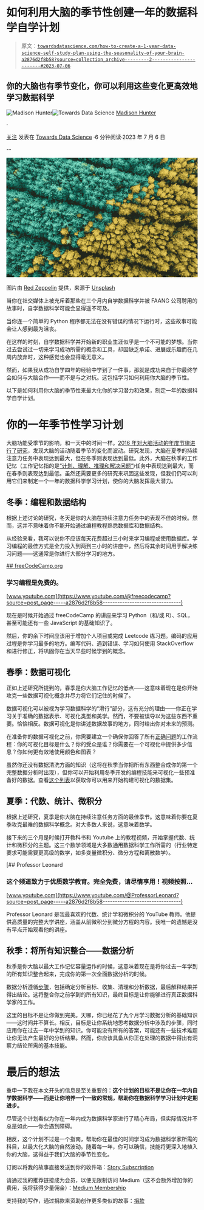 # 如何利用大脑的季节性创建一年的数据科学自学计划

> 原文：[`towardsdatascience.com/how-to-create-a-1-year-data-science-self-study-plan-using-the-seasonality-of-your-brain-a2876d2f8b58?source=collection_archive---------2-----------------------#2023-07-06`](https://towardsdatascience.com/how-to-create-a-1-year-data-science-self-study-plan-using-the-seasonality-of-your-brain-a2876d2f8b58?source=collection_archive---------2-----------------------#2023-07-06)

## 你的大脑也有季节变化，你可以利用这些变化更高效地学习数据科学

[](https://madison13.medium.com/?source=post_page-----a2876d2f8b58--------------------------------)![Madison Hunter](https://madison13.medium.com/?source=post_page-----a2876d2f8b58--------------------------------)[](https://towardsdatascience.com/?source=post_page-----a2876d2f8b58--------------------------------)![Towards Data Science](https://towardsdatascience.com/?source=post_page-----a2876d2f8b58--------------------------------) [Madison Hunter](https://madison13.medium.com/?source=post_page-----a2876d2f8b58--------------------------------)

·

[关注](https://medium.com/m/signin?actionUrl=https%3A%2F%2Fmedium.com%2F_%2Fsubscribe%2Fuser%2F6a8c6841e521&operation=register&redirect=https%3A%2F%2Ftowardsdatascience.com%2Fhow-to-create-a-1-year-data-science-self-study-plan-using-the-seasonality-of-your-brain-a2876d2f8b58&user=Madison+Hunter&userId=6a8c6841e521&source=post_page-6a8c6841e521----a2876d2f8b58---------------------post_header-----------) 发表在 [Towards Data Science](https://towardsdatascience.com/?source=post_page-----a2876d2f8b58--------------------------------) ·6 分钟阅读·2023 年 7 月 6 日[](https://medium.com/m/signin?actionUrl=https%3A%2F%2Fmedium.com%2F_%2Fvote%2Ftowards-data-science%2Fa2876d2f8b58&operation=register&redirect=https%3A%2F%2Ftowardsdatascience.com%2Fhow-to-create-a-1-year-data-science-self-study-plan-using-the-seasonality-of-your-brain-a2876d2f8b58&user=Madison+Hunter&userId=6a8c6841e521&source=-----a2876d2f8b58---------------------clap_footer-----------)

--

[](https://medium.com/m/signin?actionUrl=https%3A%2F%2Fmedium.com%2F_%2Fbookmark%2Fp%2Fa2876d2f8b58&operation=register&redirect=https%3A%2F%2Ftowardsdatascience.com%2Fhow-to-create-a-1-year-data-science-self-study-plan-using-the-seasonality-of-your-brain-a2876d2f8b58&source=-----a2876d2f8b58---------------------bookmark_footer-----------)![](img/01a841b7027b40adcbcc593cf758dbba.png)

图片由 [Red Zeppelin](https://unsplash.com/@redzeppelin?utm_source=medium&utm_medium=referral) 提供，来源于 [Unsplash](https://unsplash.com/?utm_source=medium&utm_medium=referral)

当你在社交媒体上被充斥着那些在三个月内自学数据科学并被 FAANG 公司聘用的故事时，自学数据科学可能会显得遥不可及。

当你连一个简单的 Python 程序都无法在没有错误的情况下运行时，这些故事可能会让人感到最为沮丧。

在这样的时刻，自学数据科学并开始新的职业生涯似乎是一个不可能的梦想。当你过去尝试过一切来学习成功所需的概念和工具，却因缺乏承诺、进展或乐趣而在几周内放弃时，这种感觉也会显得毫无意义。

然而，如果我从成功自学四年的经验中学到了一件事，那就是成功来自于你最终学会如何与大脑合作——而不是与之对抗。这包括学习如何利用你大脑的季节性。

以下是如何利用你大脑的季节性来最大化你的学习潜力和效果，制定一年的数据科学自学计划。

# 你的一年季节性学习计划

大脑功能受季节的影响，和一天中的时间一样。[2016 年对大脑活动的年度节律进行了研究](https://www.pnas.org/doi/10.1073/pnas.1518129113)，发现大脑的活动随着季节的变化而波动。研究发现，大脑在夏季的持续注意力任务中表现达到最大，但在冬季则表现达到最低。此外，大脑在秋季的工作记忆（工作记忆指的是[“计划、理解、推理和解决问题”](https://www.ncbi.nlm.nih.gov/pmc/articles/PMC4207727/#:~:text=Abstract,reasoning%2C%20and%20problem%2Dsolving.))任务中表现达到最大，而在春季则表现达到最低。虽然还需要更多的研究来巩固这些发现，但我们仍可以利用它们来制定一个一年的数据科学学习计划，使你的大脑发挥最大潜力。

## 冬季：编程和数据结构

根据上述讨论的研究，冬天是你的大脑在持续注意力任务中的表现不佳的时候。然而，这并不意味着你不能开始通过编程教程熟悉数据库和数据结构。

从经验来看，我可以说你不应该每天花费超过三小时来学习编程或使用数据库。学习编程的最佳方式是全力投入到两到三小时的讲座中，然后将其余时间用于解决练习问题——这通常是你进行大部分学习的地方。

[## freeCodeCamp.org](https://www.youtube.com/@freecodecamp?source=post_page-----a2876d2f8b58--------------------------------)

### 学习编程是免费的。

[www.youtube.com](https://www.youtube.com/@freecodecamp?source=post_page-----a2876d2f8b58--------------------------------)

现在是时候开始通过 freeCodeCamp 的讲座来学习 Python（和/或 R）、SQL，甚至可能还有一些 JavaScript 的基础知识了。

然后，你的余下时间应该用于增加个人项目或完成 Leetcode 练习题。编码的应用过程是你学习最多的地方。编写代码、遇到错误、学习如何使用 StackOverflow 和进行修正，将巩固你在当天早些时候学到的概念。

## 春季：数据可视化

正如上述研究所提到的，春季是你大脑工作记忆的低点——这意味着现在是你开始攻克一些数据可视化概念并尽力将它们记住的时候了。

数据可视化可以被视为学习数据科学的“滑行”部分，这有充分的理由——你正在学习关于准确的数据表示、可视化类型和美学。然而，不要被误导以为这些东西不重要。恰恰相反。数据可视化是你讲述数据故事的地方，同时给出你对未来的预测。

在准备你的数据可视化之前，你需要建立一个确保你回答了所有[正确问题](https://www.mastersindatascience.org/learning/what-is-data-visualization/ways-to-improve/)的工作流程：你的可视化目标是什么？你的受众是谁？你需要在一个可视化中提供多少信息？你如何更有效地使用颜色和图表？

虽然你还没有数据清洗方面的知识（这将在秋季当你把所有东西整合成你的第一个完整数据分析时出现），但你可以开始利用冬季开发的编程技能来可视化一些预准备好的数据。查看[这个列表](https://opendatascience.com/12-excellent-datasets-for-data-visualization-in-2022/)以获取你可以用来开始构建可视化的数据集。

## 夏季：代数、统计、微积分

根据上述研究，夏季是你大脑在持续注意任务方面的最佳季节。这意味着你要在夏季攻克最难的数据科学概念。对大多数人来说，这意味着数学。

接下来的三个月是时候打开教科书和 Youtube 上的教程视频，开始掌握代数、统计和微积分的主题。这三个数学领域是大多数通用数据科学工作所需的（行业特定要求可能需要更高级的数学，如多变量微积分、微分方程和离散数学）。

[](https://www.youtube.com/@ProfessorLeonard?source=post_page-----a2876d2f8b58--------------------------------) [## Professor Leonard

### 这个频道致力于优质数学教育。完全免费，请尽情享用！视频按照…

[www.youtube.com](https://www.youtube.com/@ProfessorLeonard?source=post_page-----a2876d2f8b58--------------------------------)

Professor Leonard 是我最喜欢的代数、统计学和微积分的 YouTube 教师。他提供高质量的完整大学讲座，涵盖从前微积分到微分方程的内容。我唯一的遗憾是没有早点开始观看他的讲座。

## 秋季：将所有知识整合——数据分析

秋季是你大脑以最大工作记忆容量运作的时候，这意味着现在是将你过去一年学到的所有知识整合起来，完成你的第一次全面数据分析的时候。

数据分析遵循[步骤](https://www.lighthouselabs.ca/en/blog/the-five-stages-of-data-analysis)，包括确定分析目标、收集、清理和分析数据，最后解释结果并得出结论。这将整合你之前学到的所有知识，最终目标是让你能够进行真正数据科学家的工作。

这里的目标不是让你做到完美。天哪，你已经花了九个月学习数据分析的基础知识——这时间并不算长。相反，目标是让你系统地思考数据分析中涉及的步骤，同时应用你在过去一年中学到的知识。你可能没有所有的答案，可能还有一些技术难题让你无法产生最好的分析结果。然而，你应该具备从你正在处理的数据中得出有洞察力结论所需的基本技能。

# 最后的想法

重申一下我在本文开头的信息是至关重要的：**这个计划的目标不是让你在一年内自学数据科学——而是让你培养一个一致的常规，帮助你在数据科学学习计划中定期进步。**

尽管这个计划看似为你在一年内成为数据科学家进行了精心布局，但实际情况并不总是如此——你会遇到障碍。

相反，这个计划不过是一个指南，帮助你在最佳的时间学习成为数据科学家所需的科目，以最大化大脑的自然波动。随着每一年，你可以确信，技能将更深入地植入你的大脑，这得益于我们大脑的季节性变化。

订阅以将我的故事直接发送到你的收件箱：[Story Subscription](https://madison13.medium.com/subscribe)

请通过我的推荐链接成为会员，以便无限制访问 Medium（这不会额外增加你的费用，我将获得少量佣金）：[Medium Membership](https://madison13.medium.com/membership)

支持我的写作，通过捐款来资助创作更多类似的故事：[捐款](https://ko-fi.com/madisonhunter13)
